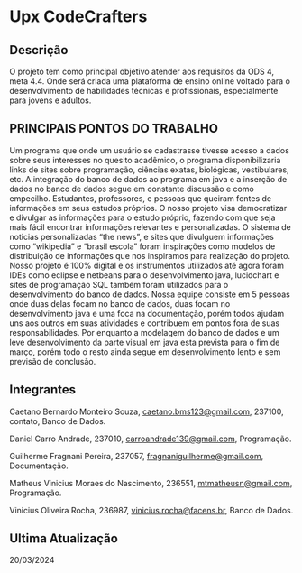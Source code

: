 # Upx CodeCrafters
## Descrição 
O projeto tem como principal objetivo atender aos requisitos da ODS 4, meta 4.4. Onde será criada uma plataforma de ensino online voltado para o desenvolvimento de habilidades técnicas e profissionais, especialmente para jovens e adultos.

## PRINCIPAIS PONTOS DO TRABALHO

Um programa que onde um usuário se cadastrasse tivesse acesso a dados sobre seus interesses no quesito acadêmico, o programa disponibilizaria links de sites sobre programação, ciências exatas, biológicas, vestibulares, etc.
A integração do banco de dados ao programa em java e a inserção de dados no banco de dados segue em constante discussão e como empecilho.
Estudantes, professores, e pessoas que queiram fontes de informações em seus estudos próprios.
O nosso projeto visa democratizar e divulgar as informações para o estudo próprio, fazendo com que seja mais fácil encontrar informações relevantes e personalizadas.
O sistema de noticias personalizadas “the news”, e sites que divulguem informações como “wikipedia” e “brasil escola” foram inspirações como modelos de distribuição de informações que nos inspiramos para realização do projeto.
Nosso projeto é 100% digital e os instrumentos utilizados até agora foram IDEs como eclipse e netbeans para o desenvolvimento java, lucidchart e sites de programação SQL também foram utilizados para o desenvolvimento do banco de dados.
Nossa equipe consiste em 5 pessoas onde duas delas focam no banco de dados, duas focam no desenvolvimento java e uma foca na documentação, porém todos ajudam uns aos outros em suas atividades e contribuem em pontos fora de suas responsabilidades.
Por enquanto a modelagem do banco de dados e um leve desenvolvimento da parte visual em java esta prevista para o fim de março, porém todo o resto ainda segue em desenvolvimento lento e sem previsão de conclusão.
## Integrantes 
Caetano Bernardo Monteiro Souza, caetano.bms123@gmail.com, 237100, contato, Banco de Dados.

Daniel Carro Andrade, 237010, carroandrade139@gmail.com, Programação.

Guilherme Fragnani Pereira, 237057, fragnaniguilherme@gmail.com, Documentação.

Matheus Vinicius Moraes do Nascimento, 236551, mtmatheusn@gmail.com, Programação.

Vinicius Oliveira Rocha, 236987, vinicius.rocha@facens.br, Banco de Dados.

## Ultima Atualização 
20/03/2024
